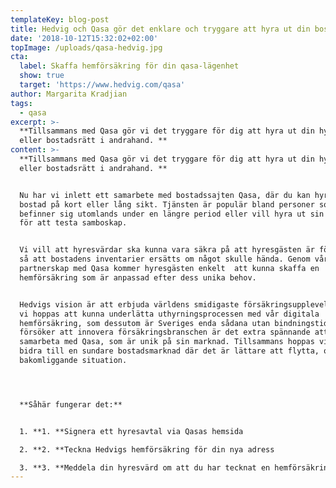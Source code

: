 ```yaml
---
templateKey: blog-post
title: Hedvig och Qasa gör det enklare och tryggare att hyra ut din bostad
date: '2018-10-12T15:32:02+02:00'
topImage: /uploads/qasa-hedvig.jpg
cta:
  label: Skaffa hemförsäkring för din qasa-lägenhet
  show: true
  target: 'https://www.hedvig.com/qasa'
author: Margarita Kradjian
tags:
  - qasa
excerpt: >-
  **Tillsammans med Qasa gör vi det tryggare för dig att hyra ut din hyres-
  eller bostadsrätt i andrahand. **
content: >-
  **Tillsammans med Qasa gör vi det tryggare för dig att hyra ut din hyres-
  eller bostadsrätt i andrahand. **


  Nu har vi inlett ett samarbete med bostadssajten Qasa, där du kan hyra ut din
  bostad på kort eller lång sikt. Tjänsten är populär bland personer som
  befinner sig utomlands under en längre period eller vill hyra ut sin bostad
  för att testa samboskap. 


  Vi vill att hyresvärdar ska kunna vara säkra på att hyresgästen är försäkrad,
  så att bostadens inventarier ersätts om något skulle hända. Genom vårt
  partnerskap med Qasa kommer hyresgästen enkelt  att kunna skaffa en
  hemförsäkring som är anpassad efter dess unika behov. 


  Hedvigs vision är att erbjuda världens smidigaste försäkringsupplevelse, och
  vi hoppas att kunna underlätta uthyrningsprocessen med vår digitala
  hemförsäkring, som dessutom är Sveriges enda sådana utan bindningstid. Då vi
  försöker att innovera försäkringsbranschen är det extra spännande att
  samarbeta med Qasa, som är unik på sin marknad. Tillsammans hoppas vi kunna
  bidra till en sundare bostadsmarknad där det är lättare att flytta, oavsett
  bakomliggande situation.




  **Såhär fungerar det:**


  1. **1. **Signera ett hyresavtal via Qasas hemsida

  2. **2. **Teckna Hedvigs hemförsäkring för din nya adress 

  3. **3. **Meddela din hyresvärd om att du har tecknat en hemförsäkring
---
```


